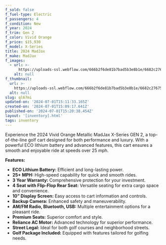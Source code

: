 ```yaml
---
f_sold: false
f_fuel-type: Electric
f_passengers: 4
f_condition: New
f_year: 2024
f_trim: Gen 2
f_color: Vivid Orange
f_price: $15,930
f_model: X-Series
title: 2024 MadJax
f_make: MadJax
f_images:
  - url: >-
      https://uploads-ssl.webflow.com/666b2f6de81b7bad5b3e8b1e/6682c2767517810ea39009fb_coming-soon.webp
    alt: null
f_thumbnail:
  url: >-
    https://uploads-ssl.webflow.com/666b2f6de81b7bad5b3e8b1e/6682c2767517810ea39009fb_coming-soon.webp
  alt: null
slug: ql67mi
updated-on: '2024-07-01T15:11:33.165Z'
created-on: '2024-07-01T15:09:17.641Z'
published-on: '2024-07-01T15:20:38.454Z'
layout: '[inventory].html'
tags: inventory
---
```


Experience the 2024 Vivid Orange Metallic MadJax X-Series GEN 2, a top-of-the-line golf cart designed for both performance and luxury. With a powerful ECO lithium battery and advanced features, this cart ensures a smooth and enjoyable ride at speeds over 25 mph.

**Features:**

*   **ECO Lithium Battery:** Efficient and long-lasting power.
*   **25+ MPH:** High-speed capability for quick and smooth rides.
*   **3 Year Warranty:** Comprehensive protection for your investment.
*   **4 Seat with Flip-Flop Rear Seat:** Versatile seating for extra cargo space and convenience.
*   **10” Display Screen:** Easy access to cart information and controls.
*   **Backup Camera:** Enhanced safety and maneuverability.
*   **AM/FM Radio, Bluetooth, USB:** Multiple entertainment options for a pleasant ride.
*   **Premium Seats:** Superior comfort and style.
*   **Reliance AC Motor:** Advanced technology for superior performance.
*   **Street Legal:** Ideal for both golf courses and neighborhood streets.
*   **Golf Package Included:** Equipped with features tailored for golfing needs.
